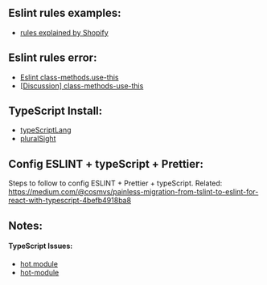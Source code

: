 ## Eslint rules examples:

- [rules explained by Shopify](https://github.com/Shopify/javascript)

## Eslint rules error:

- [Eslint class-methods.use-this](https://eslint.org/docs/rules/class-methods-use-this)
- [[Discussion] class-methods-use-this](https://github.com/Shopify/javascript/issues/263)

## TypeScript Install:

- [typeScriptLang](https://www.typescriptlang.org/docs/handbook/react-&-webpack.html)
- [pluralSight](https://www.pluralsight.com/guides/react-typescript-webpack)

## Config ESLINT + typeScript + Prettier:

Steps to follow to config ESLINT + Prettier + typeScript.
Related: https://medium.com/@cosmvs/painless-migration-from-tslint-to-eslint-for-react-with-typescript-4befb4918ba8

## Notes:

#### TypeScript Issues:

- [hot.module](https://github.com/vitaliy-bobrov/angular-hot-loader/issues/5)
- [hot-module](https://github.com/webpack-contrib/webpack-hot-middleware/issues/89)

